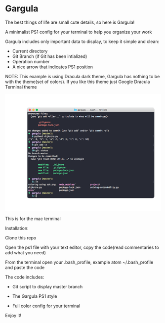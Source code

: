 # Gargula

The best things of life are small cute details, so here is Gargula!

A minimalist PS1 config for your terminal to help you organize your work

Gargula includes only important data to display, to keep it simple and clean:

- Current directory
- Git Branch (if Git has been intialized)
- Operation number
- A nice arrow that indicates PS1 position

NOTE:
This example is using Dracula dark theme, Gargula has nothing to be with the theme(set of colors). 
If you like this theme just Google Dracula Terminal theme

![](gargula1.png) 

This is for the mac terminal

Installation: 

Clone this repo  

Open the ps1 file with your text editor, copy the code(read commentaries to add what you need)

From the terminal open your .bash_profile, example atom ~/.bash_profile and paste the code 

The code includes: 

- Git script to display master branch

- The Gargula PS1 style

- Full color config for your terminal

Enjoy it!
